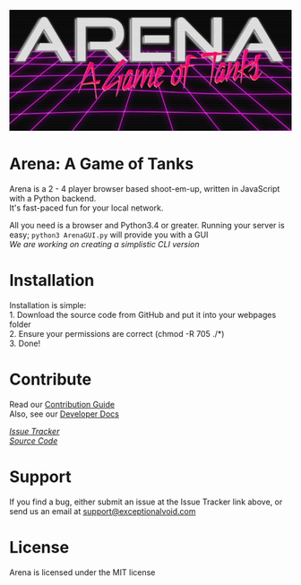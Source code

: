 ![Arena Logo](images/logo.png)  
# Arena: A Game of Tanks
Arena is a 2 - 4 player browser based shoot-em-up, written in JavaScript with a Python backend.  
It's fast-paced fun for your local network.  

All you need is a browser and Python3.4 or greater. Running your server is easy;
    ```python3 ArenaGUI.py``` will provide you with a GUI  
_We are working on creating a simplistic CLI version_

# Installation
Installation is simple:  
    1. Download the source code from GitHub and put it into your webpages folder  
    2. Ensure your permissions are correct (chmod -R 705 ./*)  
    3. Done!  

# Contribute
Read our [Contribution Guide](https://github.com/ExceptionalVoid/Arena/wiki/How-to-Contribute)  
Also, see our [Developer Docs](https://exceptionalvoid.github.io/Arena)

[_Issue Tracker_](https://github.com/ExceptionalVoid/Arena/issues)  
[_Source Code_](https://github.com/ExceptionalVoid/Arena)

# Support
If you find a bug, either submit an issue at the Issue Tracker link above, or send us an email at support@exceptionalvoid.com

# License
Arena is licensed under the MIT license
